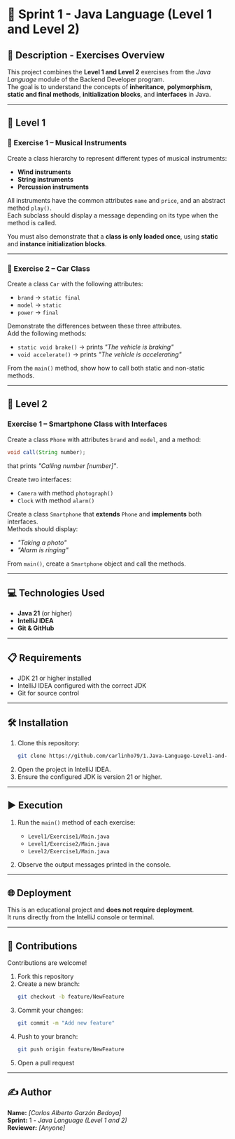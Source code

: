 # 🧩 Sprint 1 - Java Language (Level 1 and Level 2)

## 📄 Description - Exercises Overview

This project combines the **Level 1 and Level 2** exercises from the *Java Language* module of the Backend Developer program.  
The goal is to understand the concepts of **inheritance**, **polymorphism**, **static and final methods**, **initialization blocks**, and **interfaces** in Java.

---

## 🧠 Level 1

### 🎵 Exercise 1 – Musical Instruments

Create a class hierarchy to represent different types of musical instruments:  
- **Wind instruments**
- **String instruments**
- **Percussion instruments**

All instruments have the common attributes `name` and `price`, and an abstract method `play()`.  
Each subclass should display a message depending on its type when the method is called.  

You must also demonstrate that a **class is only loaded once**, using **static** and **instance initialization blocks**.

---

### 🚗 Exercise 2 – Car Class

Create a class `Car` with the following attributes:

- `brand` → `static final`
- `model` → `static`
- `power` → `final`

Demonstrate the differences between these three attributes.  
Add the following methods:
- `static void brake()` → prints *"The vehicle is braking"*
- `void accelerate()` → prints *"The vehicle is accelerating"*

From the `main()` method, show how to call both static and non-static methods.

---

## 📱 Level 2

### Exercise 1 – Smartphone Class with Interfaces

Create a class `Phone` with attributes `brand` and `model`, and a method:
```java
void call(String number);
```
that prints *"Calling number [number]"*.

Create two interfaces:
- `Camera` with method `photograph()`
- `Clock` with method `alarm()`

Create a class `Smartphone` that **extends** `Phone` and **implements** both interfaces.  
Methods should display:
- *"Taking a photo"*
- *"Alarm is ringing"*

From `main()`, create a `Smartphone` object and call the methods.

---

## 💻 Technologies Used

- **Java 21** (or higher)  
- **IntelliJ IDEA**  
- **Git & GitHub**

---

## 📋 Requirements

- JDK 21 or higher installed  
- IntelliJ IDEA configured with the correct JDK  
- Git for source control  

---

## 🛠️ Installation

1. Clone this repository:
   ```bash
   git clone https://github.com/carlinho79/1.Java-Language-Level1-and-2.git
   ```
2. Open the project in IntelliJ IDEA.
3. Ensure the configured JDK is version 21 or higher.

---

## ▶️ Execution

1. Run the `main()` method of each exercise:
   - `Level1/Exercise1/Main.java`
   - `Level1/Exercise2/Main.java`
   - `Level2/Exercise1/Main.java`

2. Observe the output messages printed in the console.

---

## 🌐 Deployment

This is an educational project and **does not require deployment**.  
It runs directly from the IntelliJ console or terminal.

---

## 🤝 Contributions

Contributions are welcome!  

1. Fork this repository  
2. Create a new branch:  
   ```bash
   git checkout -b feature/NewFeature
   ```
3. Commit your changes:  
   ```bash
   git commit -m "Add new feature"
   ```
4. Push to your branch:  
   ```bash
   git push origin feature/NewFeature
   ```
5. Open a pull request

---

## ✍️ Author

**Name:** *[Carlos Alberto Garzón Bedoya]*  
**Sprint:** 1 - *Java Language (Level 1 and 2)*  
**Reviewer:** *[Anyone]*
